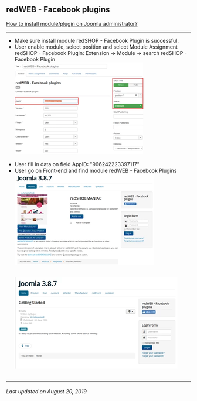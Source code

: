 ## redWEB - Facebook plugins

[How to install module/plugin on Joomla administrator?](chapters/module-redshop/install-module-plugin.md)

<hr>

<ul>
<li>Make sure install module redSHOP - Facebook Plugin is successful.</li>

<li>User enable module, select position and select Module Assignment redSHOP - Facebook Plugin: Extension → Module → search redSHOP - Facebook Plugin </li>
<img src="./manual/en-US/chapters/module-redshop/img/img78.png" class="example"/><br><br>

<li>User fill in data on field AppID: "966242223397117" </li>

<li>User go on Front-end and find module redWEB - Facebook Plugins </li>
<img src="./manual/en-US/chapters/module-redshop/img/img79.png" class="example"/><br><br>

<img src="./manual/en-US/chapters/module-redshop/img/img80.png" class="example"/><br><br>
</ul>

<hr>

<h6>Last updated on August 20, 2019</h6>